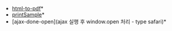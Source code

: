 * [html-to-pdf](html-to-pdf)*
* [printSample](printSample)*
* [ajax-done-open](ajax 실행 후 window.open 처리 - type safari)*
